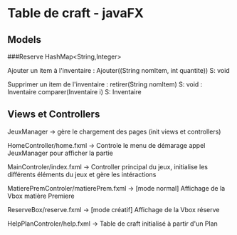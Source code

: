 # Table de craft - javaFX

## Models
###Reserve 
HashMap<String,Integer>

Ajouter un item à l'inventaire :
    Ajouter((String nomItem, int quantite))
    S: void
    
Supprimer un item de l'inventaire :
    retirer(String nomItem)
    S: void 
:
    Inventaire comparer(Inventaire i)
    S: Inventaire 


## Views et Controllers 
JeuxManager -> gère le chargement des pages (init views et controllers) 

HomeController/home.fxml -> Controle le menu de démarage appel JeuxManager pour afficher la partie

MainControler/index.fxml -> Controller principal du jeux, initialise les différents éléments du jeux et gère les intéractions 

MatierePremControler/matierePrem.fxml -> [mode normal] Affichage de la Vbox matière Premiere 

ReserveBox/reserve.fxml -> [mode créatif] Affichage de la Vbox réserve 

HelpPlanControler/help.fxml -> Table de craft initialisé à partir d'un Plan